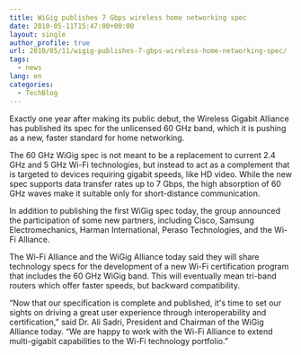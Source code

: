 ```yaml
---
title: WiGig publishes 7 Gbps wireless home networking spec
date: 2010-05-11T15:47:00+00:00
layout: single
author_profile: true
url: 2010/05/11/wigig-publishes-7-gbps-wireless-home-networking-spec/
tags:
  - news
lang: en
categories: 
  - TechBlog
---
```

Exactly one year after making its public debut, the Wireless Gigabit Alliance has published its spec for the unlicensed 60 GHz band, which it is pushing as a new, faster standard for home networking. 

The 60 GHz WiGig spec is not meant to be a replacement to current 2.4 GHz and 5 GHz Wi-Fi technologies, but instead to act as a complement that is targeted to devices requiring gigabit speeds, like HD video. While the new spec supports data transfer rates up to 7 Gbps, the high absorption of 60 GHz waves make it suitable only for short-distance communication. 

In addition to publishing the first WiGig spec today, the group announced the participation of some new partners, including Cisco, Samsung Electromechanics, Harman International, Peraso Technologies, and the Wi-Fi Alliance. 

The Wi-Fi Alliance and the WiGig Alliance today said they will share technology specs for the development of a new Wi-Fi certification program that includes the 60 GHz WiGig band. This will eventually mean tri-band routers which offer faster speeds, but backward compatibility. 

“Now that our specification is complete and published, it's time to set our sights on driving a great user experience through interoperability and certification,” said Dr. Ali Sadri, President and Chairman of the WiGig Alliance today. “We are happy to work with the Wi-Fi Alliance to extend multi-gigabit capabilities to the Wi-Fi technology portfolio.”